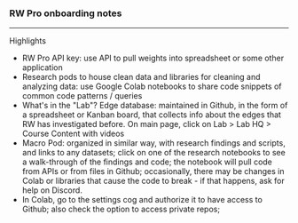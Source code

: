### RW Pro onboarding notes

---

Highlights
- RW Pro API key: use API to pull weights into spreadsheet or some other application
- Research pods to house clean data and libraries for cleaning and analyzing data: use Google Colab notebooks to share code snippets of common code patterns / queries
- What's in the "Lab"? Edge database: maintained in Github, in the form of a spreadsheet or Kanban board, that collects info about the edges that RW has investigated before. On main page, click on Lab > Lab HQ > Course Content with videos
- Macro Pod: organized in similar way, with research findings and scripts, and links to any datasets; click on one of the research notebooks to see a walk-through of the findings and code; the notebook will pull code from APIs or from files in Github; occasionally, there may be changes in Colab or libraries that cause the code to break - if that happens, ask for help on Discord.
- In Colab, go to the settings cog and authorize it to have access to Github; also check the option to access private repos;
